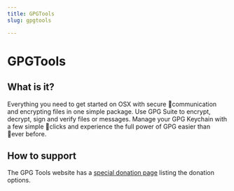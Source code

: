 ```yaml
---
title: GPGTools
slug: gpgtools

---
```


# GPGTools

## What is it?

Everything you need to get started on OSX with secure communication and encrypting files in one simple package.
Use GPG Suite to encrypt, decrypt, sign and verify files or messages. Manage your GPG Keychain with a few simple clicks and experience the full power of GPG easier than ever before.

## How to support

The GPG Tools website has a [special donation page](https://gpgtools.org/donate.html) listing the donation options.
